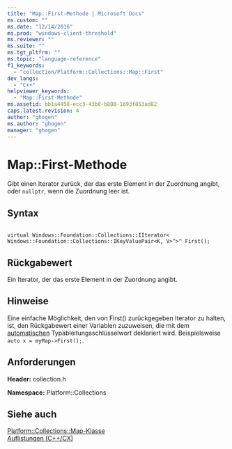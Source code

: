 ```yaml
---
title: "Map::First-Methode | Microsoft Docs"
ms.custom: ""
ms.date: "12/14/2016"
ms.prod: "windows-client-threshold"
ms.reviewer: ""
ms.suite: ""
ms.tgt_pltfrm: ""
ms.topic: "language-reference"
f1_keywords: 
  - "collection/Platform::Collections::Map::First"
dev_langs: 
  - "C++"
helpviewer_keywords: 
  - "Map::First-Methode"
ms.assetid: bb1a4458-ecc3-43b0-b808-1693f853ad82
caps.latest.revision: 4
author: "ghogen"
ms.author: "ghogen"
manager: "ghogen"
---
```

# Map::First-Methode
Gibt einen Iterator zurück, der das erste Element in der Zuordnung angibt, oder `nullptr`, wenn die Zuordnung leer ist.  
  
## Syntax  
  
```  
  
virtual Windows::Foundation::Collections::IIterator<  
Windows::Foundation::Collections::IKeyValuePair<K, V>^>^ First();  
```  
  
## Rückgabewert  
 Ein Iterator, der das erste Element in der Zuordnung angibt.  
  
## Hinweise  
 Eine einfache Möglichkeit, den von First\(\) zurückgegeben Iterator zu halten, ist, den Rückgabewert einer Variablen zuzuweisen, die mit dem [automatischen](~/cpp/auto-cpp.md) Typableitungsschlüsselwort deklariert wird. Beispielsweise `auto x = myMap->First();`.  
  
## Anforderungen  
 **Header:** collection.h  
  
 **Namespace:** Platform::Collections  
  
## Siehe auch  
 [Platform::Collections::Map\-Klasse](../cppcx/platform-collections-map-class.md)   
 [Auflistungen \(C\+\+\/CX\)](../cppcx/collections-c-cx.md)